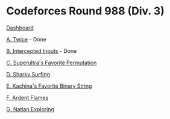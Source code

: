 # Codeforces Round 988 (Div. 3)

[Dashboard](https://codeforces.com/contest/2037)

[A. Twice](https://codeforces.com/contest/2037/problem/A) - Done

[B. Intercepted Inputs](https://codeforces.com/contest/2037/problem/B) - Done

[C. Superultra's Favorite Permutation](https://codeforces.com/contest/2037/problem/C)

[D. Sharky Surfing](https://codeforces.com/contest/2037/problem/D)

[E. Kachina's Favorite Binary String](https://codeforces.com/contest/2037/problem/E)

[F. Ardent Flames](https://codeforces.com/contest/2037/problem/F)

[G. Natlan Exploring](https://codeforces.com/contest/2037/problem/G)
